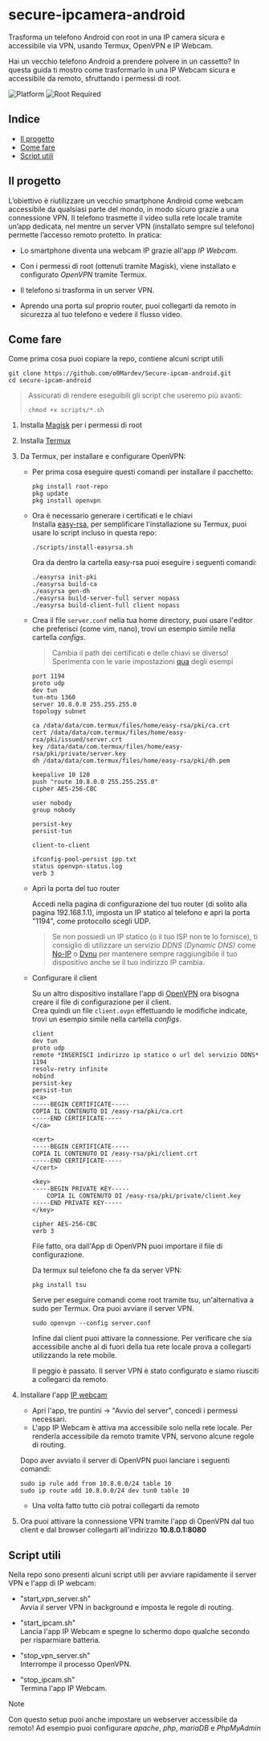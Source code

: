 # secure-ipcamera-android
Trasforma un telefono Android con root in una IP camera sicura e accessibile via VPN, usando Termux, OpenVPN e IP Webcam.


Hai un vecchio telefono Android a prendere polvere in un cassetto? In questa guida ti mostro come trasformarlo in una IP Webcam sicura e accessibile da remoto, sfruttando i permessi di root.

![Platform](https://img.shields.io/badge/platform-android-green)
![Root Required](https://img.shields.io/badge/root-required-critical)

## Indice

- [Il progetto](#il-progetto)
- [Come fare](#come-fare)
- [Script utili](#script-utili)


## Il progetto
L’obiettivo è riutilizzare un vecchio smartphone Android come webcam accessibile da qualsiasi parte del mondo, in modo sicuro grazie a una connessione VPN. 
Il telefono trasmette il video sulla rete locale tramite un’app dedicata, nel mentre un server VPN (installato sempre sul telefono) permette l’accesso remoto protetto. In pratica:

- Lo smartphone diventa una webcam IP grazie all'app *IP Webcam*.

- Con i permessi di root (ottenuti tramite Magisk), viene installato e configurato *OpenVPN* tramite Termux.

- Il telefono si trasforma in un server VPN.

- Aprendo una porta sul proprio router, puoi collegarti da remoto in sicurezza al tuo telefono e vedere il flusso video.

## Come fare
Come prima cosa puoi copiare la repo, contiene alcuni script utili
```
git clone https://github.com/o0Mardev/Secure-ipcam-android.git
cd secure-ipcam-android
```
> Assicurati di rendere eseguibili gli script che useremo più avanti:
> ```
> chmod +x scripts/*.sh
> ```

1. Installa [Magisk](https://github.com/topjohnwu/Magisk) per i permessi di root
2. Installa [Termux](https://github.com/termux/termux-app)
3. Da Termux, per installare e configurare OpenVPN:
    - Per prima cosa eseguire questi comandi per installare il pacchetto:
        ```
        pkg install root-repo
        pkg update
        pkg install openvpn
        ``` 
    -  Ora è necessario generare i certificati e le chiavi \
        Installa [easy-rsa](https://github.com/OpenVPN/easy-rsa), per semplificare l'installazione su Termux, puoi usare lo script incluso in questa repo:
        ```
        ./scripts/install-easyrsa.sh
        ```
        Ora da dentro la cartella easy-rsa puoi eseguire i seguenti comandi:
        ```
        ./easyrsa init-pki
        ./easyrsa build-ca
        ./easyrsa gen-dh
        ./easyrsa build-server-full server nopass
        ./easyrsa build-client-full client nopass
        ```
    - Crea il file `server.conf` nella tua home directory, puoi usare l'editor che preferisci (come vim, nano), trovi un esempio simile nella cartella *configs*.
        > Cambia il path dei certificati e delle chiavi se diverso! 
        > <br>Sperimenta con le varie impostazioni [qua](https://github.com/OpenVPN/openvpn/tree/master/sample/sample-config-files) degli esempi
        ```
        port 1194
        proto udp
        dev tun
        tun-mtu 1360
        server 10.8.0.0 255.255.255.0
        topology subnet

        ca /data/data/com.termux/files/home/easy-rsa/pki/ca.crt  
        cert /data/data/com.termux/files/home/easy-rsa/pki/issued/server.crt
        key /data/data/com.termux/files/home/easy-rsa/pki/private/server.key
        dh /data/data/com.termux/files/home/easy-rsa/pki/dh.pem

        keepalive 10 120
        push "route 10.8.0.0 255.255.255.0"
        cipher AES-256-CBC

        user nobody
        group nobody

        persist-key
        persist-tun

        client-to-client

        ifconfig-pool-persist ipp.txt
        status openvpn-status.log
        verb 3
        ```
        
    - Apri la porta del tuo router

        Accedi nella pagina di configurazione del tuo router (di solito alla pagina 192.168.1.1), imposta un IP statico al telefono e apri la porta "1194", come protocollo scegli UDP.
        > Se non possiedi un IP statico (o il tuo ISP non te lo fornisce), ti consiglio di utilizzare un servizio *DDNS (Dynamic DNS)* come [No-IP](https://www.noip.com/it-IT) o [Dynu](https://www.dynu.com/) per mantenere sempre raggiungibile il tuo dispositivo anche se il tuo indirizzo IP cambia.


    - Configurare il client

        Su un altro dispositivo installare l'app di [OpenVPN](https://openvpn.net/client/) ora bisogna creare il file di configurazione per il client. \
        Crea quindi un file `client.ovpn` effettuando le modifiche indicate, trovi un esempio simile nella cartella *configs*.

        ```
        client
        dev tun
        proto udp
        remote *INSERISCI indirizzo ip statico o url del servizio DDNS* 1194
        resolv-retry infinite
        nobind
        persist-key
        persist-tun
        <ca>
        -----BEGIN CERTIFICATE-----
        COPIA IL CONTENUTO DI /easy-rsa/pki/ca.crt
        -----END CERTIFICATE-----
        </ca>

        <cert>
        -----BEGIN CERTIFICATE-----
        COPIA IL CONTENUTO DI /easy-rsa/pki/client.crt
        -----END CERTIFICATE-----
        </cert>

        <key>
        -----BEGIN PRIVATE KEY-----
            COPIA IL CONTENUTO DI /easy-rsa/pki/private/client.key
        -----END PRIVATE KEY-----
        </key>

        cipher AES-256-CBC
        verb 3
        ```

        File fatto, ora dall'App di OpenVPN puoi importare il file di configurazione.

        Da termux sul telefono che fa da server VPN:
        ```
        pkg install tsu
        ```
        Serve per eseguire comandi come root tramite tsu, un'alternativa a sudo per Termux.
        Ora puoi avviare il server VPN.
        ```
        sudo openvpn --config server.conf
        ```

        Infine dal client puoi attivare la connessione. Per verificare che sia accessibile anche al di fuori della tua rete locale prova a collegarti utilizzando la rete mobile.

        Il peggio è passato. Il server VPN è stato configurato e siamo riusciti a collegarci da remoto.

4. Installare l'app [IP webcam](https://play.google.com/store/apps/details?id=com.pas.webcam)
    - Apri l'app, tre puntini -> "Avvio del server", concedi i permessi necessari.
    - L'app IP Webcam è attiva ma accessibile solo nella rete locale. Per renderla accessibile da remoto tramite VPN, servono alcune regole di routing.

    Dopo aver avviato il server di OpenVPN puoi lanciare i seguenti comandi:
    ```
    sudo ip rule add from 10.8.0.0/24 table 10
    sudo ip route add 10.8.0.0/24 dev tun0 table 10
    ```
    - Una volta fatto tutto ciò potrai collegarti da remoto

5. Ora puoi attivare la connessione VPN tramite l'app di OpenVPN dal tuo client e dal browser collegarti all'indirizzo **10.8.0.1:8080**


## Script utili

Nella repo sono presenti alcuni script utili per avviare rapidamente il server VPN e l'app di IP webcam:

- "start_vpn_server.sh" \
    Avvia il server VPN in background e imposta le regole di routing.

- "start_ipcam.sh" \
    Lancia l'app IP Webcam e spegne lo schermo dopo qualche secondo per risparmiare batteria.

- "stop_vpn_server.sh" \
    Interrompe il processo OpenVPN. 

- "stop_ipcam.sh" \
    Termina l'app IP Webcam.

> [!NOTE]
> Con questo setup puoi anche impostare un webserver accessibile da remoto!
> Ad esempio puoi configurare *apache*, *php*, *mariaDB* e *PhpMyAdmin*
